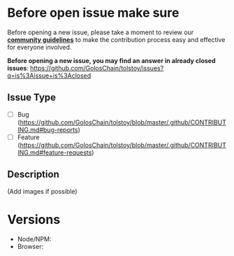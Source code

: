 # Before open issue make sure

Before opening a new issue, please take a moment to review our [**community guidelines**](https://github.com/GolosChain/tolstoy/blob/master/.github/CONTRIBUTING.md) to make the contribution process easy and effective for everyone involved.

**Before opening a new issue, you may find an answer in already closed issues**:
https://github.com/GolosChain/tolstoy/issues?q=is%3Aissue+is%3Aclosed

## Issue Type

- [ ] Bug (https://github.com/GolosChain/tolstoy/blob/master/.github/CONTRIBUTING.md#bug-reports)
- [ ] Feature (https://github.com/GolosChain/tolstoy/blob/master/.github/CONTRIBUTING.md#feature-requests)

## Description

(Add images if possible)

# Versions

- Node/NPM:
- Browser:

